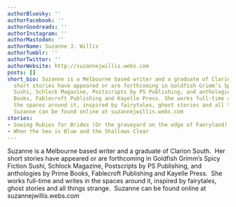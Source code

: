 ```yaml
---
authorBluesky: ''
authorFacebook: ''
authorGoodreads: ''
authorInstagram: ''
authorMastodon: ''
authorName: Suzanne J. Willis
authorTumblr: ''
authorTwitter: ''
authorWebsite: http://suzannejwillis.webs.com
posts: []
short_bio: Suzanne is a Melbourne based writer and a graduate of Clarion South. Her
  short stories have appeared or are forthcoming in Goldfish Grimm’s Spicy Fiction
  Sushi, Schlock Magazine, Postscripts by PS Publishing, and anthologies by Prime
  Books, Fablecroft Publishing and Kayelle Press. She works full-time and writes in
  the spaces around it, inspired by fairytales, ghost stories and all things strange.
  Suzanne can be found online at suzannejwillis.webs.com
stories:
- Sowing Rubies for Brides (Or the graveyard on the edge of Faeryland)
- When the Sea is Blue and the Shallows Clear
---
```


Suzanne is a Melbourne based writer and a graduate of Clarion South.  Her short stories have appeared or are forthcoming in Goldfish Grimm’s Spicy Fiction Sushi, Schlock Magazine, Postscripts by PS Publishing, and anthologies by Prime Books, Fablecroft Publishing and Kayelle Press.  She works full-time and writes in the spaces around it, inspired by fairytales, ghost stories and all things strange.  Suzanne can be found online at suzannejwillis.webs.com